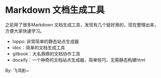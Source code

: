 ﻿# Markdown 文档生成工具

之前用了很多Markdown 文档生成工具，发现有几个挺好用的，现在整理出来，方便大家快速学习。

- loppo: 非常简单的静态站点生成器
- idoc：简单的文档生成工具
- gitbook：大名鼎鼎的文档协作工具
- docsify：一个神奇的文档站点生成器，简单轻巧，无需静态构建html

By: 飞鸿影~
